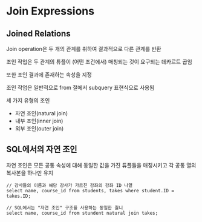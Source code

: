 # Join Expressions
## Joined Relations
Join operation은 두 개의 관계를 취하여 결과적으로 다른 관계를 반환

조인 작업은 두 관계의 튜플이 (어떤 조건에서) 매칭되는 것이 요구되는 데카르트 곱임

또한 조인 결과에 존재하는 속성을 지정

조인 작업은 일반적으로 from 절에서 subquery 표현식으로 사용됨

세 가지 유형의 조인
- 자연 조인(natural join)
- 내부 조인(inner join)
- 외부 조인(outer join)

## SQL에서의 자연 조인
자연 조인은 모든 공통 속성에 대해 동일한 값을 가진 튜플들을 매칭시키고 각 공통 열의 복사본을 하나만 유지
```
// 강사들의 이름과 해당 강사가 가르친 강좌의 강좌 ID 나열
select name, course_id from students, takes where student.ID = takes.ID;

// SQL에서는 "자연 조인" 구조를 사용하는 동일한 퀄니
select name, course_id from stundent natural join takes;
```
